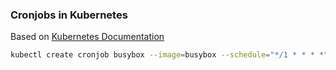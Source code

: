 ### Cronjobs in Kubernetes

Based on [Kubernetes Documentation](https://kubernetes.io/docs/tasks/job/automated-tasks-with-cron-jobs/)

```bash
kubectl create cronjob busybox --image=busybox --schedule="*/1 * * * *" -- /bin/sh -c 'date; echo Hello from the Kubernetes cluster'
```